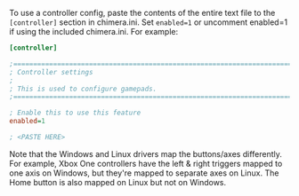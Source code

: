 To use a controller config, paste the contents of the entire text file to the
`[controller]` section in chimera.ini. Set `enabled=1` or uncomment enabled=1 if
using the included chimera.ini. For example:

```ini
[controller]

;===============================================================================
; Controller settings
;
; This is used to configure gamepads.
;===============================================================================

; Enable this to use this feature
enabled=1

; <PASTE HERE>
```

Note that the Windows and Linux drivers map the buttons/axes differently. For
example, Xbox One controllers have the left & right triggers mapped to one axis
on Windows, but they're mapped to separate axes on Linux. The Home button is
also mapped on Linux but not on Windows.
